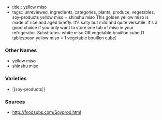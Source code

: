 - title:: yellow miso
- tags:: unreviewed, ingredients, categories, plants, produce, vegetables, soy-products
yellow miso = shinshu miso This golden yellow miso is made of rice and aged briefly. It's salty but mild and quite versatile. It's a good choice if you only want to store one tub of miso in your refrigerator. Substitutes: white miso OR vegetable bouillon cube (1 tablespoon yellow miso = 1 vegetable bouillon cube)

### Other Names

* yellow miso
* shinshu miso

### Varieties

* [[soy-products]]

### Sources
* http://foodsubs.com/Soyprod.html
